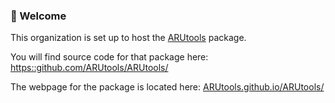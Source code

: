 ### 👋 Welcome

This organization is set up to host the [ARUtools](https::github.com/ARUtools/ARUtools/) package. 

You will find source code for that package here: 
    [https::github.com/ARUtools/ARUtools/](https::github.com/ARUtools/ARUtools/) 

The webpage for the package is located here: 
  [ARUtools.github.io/ARUtools/](https::github.com/ARUtools/ARUtools/)

